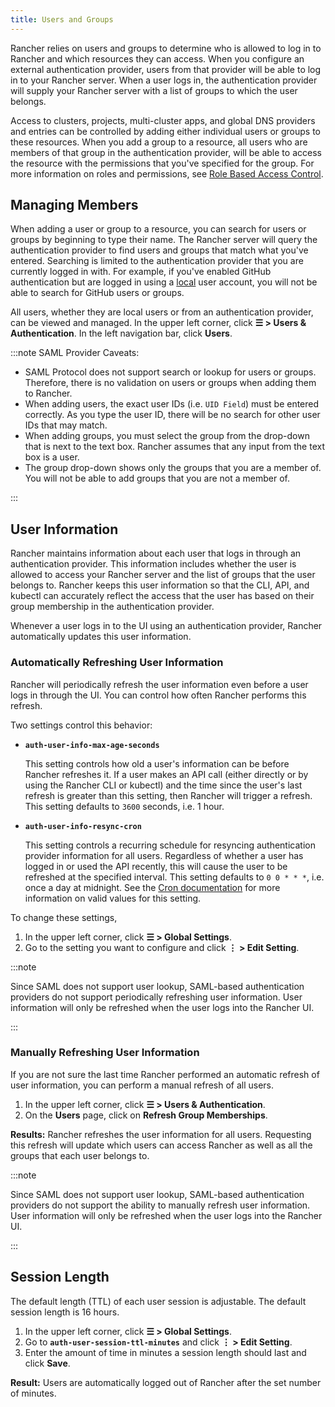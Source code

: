 ```yaml
---
title: Users and Groups
---
```


Rancher relies on users and groups to determine who is allowed to log in to Rancher and which resources they can access. When you configure an external authentication provider, users from that provider will be able to log in to your Rancher server. When a user logs in, the authentication provider will supply your Rancher server with a list of groups to which the user belongs.

Access to clusters, projects, multi-cluster apps, and global DNS providers and entries can be controlled by adding either individual users or groups to these resources. When you add a group to a resource, all users who are members of that group in the authentication provider, will be able to access the resource with the permissions that you've specified for the group. For more information on roles and permissions, see [Role Based Access Control](../../../../pages-for-subheaders/manage-role-based-access-control-rbac.md).

## Managing Members

When adding a user or group to a resource, you can search for users or groups by beginning to type their name. The Rancher server will query the authentication provider to find users and groups that match what you've entered. Searching is limited to the authentication provider that you are currently logged in with. For example, if you've enabled GitHub authentication but are logged in using a [local](create-local-users.md) user account, you will not be able to search for GitHub users or groups.

All users, whether they are local users or from an authentication provider, can be viewed and managed. In the upper left corner, click **☰ > Users & Authentication**. In the left navigation bar, click **Users**.

:::note SAML Provider Caveats:

- SAML Protocol does not support search or lookup for users or groups. Therefore, there is no validation on users or groups when adding them to Rancher.
- When adding users, the exact user IDs (i.e. `UID Field`) must be entered correctly. As you type the user ID, there will be no search for other  user IDs that may match.
- When adding groups, you must select the group from the drop-down that is next to the text box. Rancher assumes that any input from the text box is a user.
- The group drop-down shows only the groups that you are a member of. You will not be able to add groups that you are not a member of.

:::

## User Information

Rancher maintains information about each user that logs in through an authentication provider. This information includes whether the user is allowed to access your Rancher server and the list of groups that the user belongs to. Rancher keeps this user information so that the CLI, API, and kubectl can accurately reflect the access that the user has based on their group membership in the authentication provider.

Whenever a user logs in to the UI using an authentication provider, Rancher automatically updates this user information.

### Automatically Refreshing User Information

Rancher will periodically refresh the user information even before a user logs in through the UI. You can control how often Rancher performs this refresh.

Two settings control this behavior:

- **`auth-user-info-max-age-seconds`**

    This setting controls how old a user's information can be before Rancher refreshes it. If a user makes an API call (either directly or by using the Rancher CLI or kubectl) and the time since the user's last refresh is greater than this setting, then Rancher will trigger a refresh. This setting defaults to `3600` seconds, i.e. 1 hour.

- **`auth-user-info-resync-cron`**

    This setting controls a recurring schedule for resyncing authentication provider information for all users. Regardless of whether a user has logged in or used the API recently, this will cause the user to be refreshed at the specified interval. This setting defaults to `0 0 * * *`, i.e. once a day at midnight. See the [Cron documentation](https://en.wikipedia.org/wiki/Cron) for more information on valid values for this setting.

To change these settings,

1. In the upper left corner, click **☰ > Global Settings**.
1. Go to the setting you want to configure and click **⋮ > Edit Setting**.

:::note

Since SAML does not support user lookup, SAML-based authentication providers do not support periodically refreshing user information. User information will only be refreshed when the user logs into the Rancher UI.

:::
### Manually Refreshing User Information

If you are not sure the last time Rancher performed an automatic refresh of user information, you can perform a manual refresh of all users.

1. In the upper left corner, click **☰ > Users & Authentication**.
1. On the **Users** page, click on **Refresh Group Memberships**.

**Results:** Rancher refreshes the user information for all users. Requesting this refresh will update which users can access Rancher as well as all the groups that each user belongs to.

:::note

Since SAML does not support user lookup, SAML-based authentication providers do not support the ability to manually refresh user information. User information will only be refreshed when the user logs into the Rancher UI.

:::

## Session Length

The default length (TTL) of each user session is adjustable. The default session length is 16 hours.

1. In the upper left corner, click **☰ > Global Settings**.
1. Go to **`auth-user-session-ttl-minutes`** and click **⋮ > Edit Setting**.
1. Enter the amount of time in minutes a session length should last and click **Save**.

**Result:** Users are automatically logged out of Rancher after the set number of minutes.
